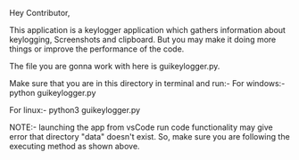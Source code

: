 Hey Contributor,

This application is a keylogger application which gathers information about keylogging, Screenshots and clipboard.
But you may make it doing more things or improve the performance of the code.

The file you are gonna work with here is guikeylogger.py.

Make sure that you are in this directory in terminal and run:-
For windows:-
python guikeylogger.py

For linux:-
python3 guikeylogger.py

NOTE:- launching the app from vsCode run code functionality may give error that directory "data" doesn't exist. So, make sure you are following the executing method as shown above.
